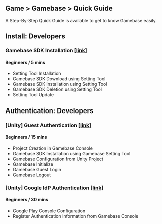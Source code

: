 ## Game > Gamebase > Quick Guide

A Step-By-Step Quick Guide is available to get to know Gamebase easily.

## Install: Developers

### Gamebase SDK Installation [\[link\]](https://forward.nhn.com/2020/seoul/hands-on-labs/gamebase.install-with-setting-tool/)

#### Beginners / 5 mins

* Setting Tool Installation
* Gamebase SDK Download using Setting Tool
* Gamebase SDK Installation using Setting Tool
* Gamebase SDK Deletion using Setting Tool
* Setting Tool Update

## Authentication: Developers

### [Unity] Guest Authentication [\[link\]](https://forward.nhn.com/2020/seoul/hands-on-labs/gamebase.guest-auth-on-unity/)

#### Beginners / 15 mins

* Project Creation in Gamebase Console
* Gamebase SDK Installation using Gamebase Setting Tool
* Gamebase Configuration from Unity Project
* Gamebase Initialize
* Gamebase Guest Login
* Gamebase Logout

### [Unity] Google IdP Authentication [\[link\]](https://forward.nhn.com/2020/seoul/hands-on-labs/gamebase.google-setting/)

#### Beginners / 30 mins

* Google Play Console Configuration
* Register Authentication Information from Gamebase Console

